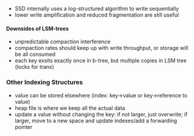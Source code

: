 - SSD internally uses a log-structured algorithm to write sequentially
 - lower write amplification and reduced fragmentation are still useful

 #### Downsides of LSM-trees
 - unpredictable compaction interference
 - compaction rates should keep up with write throughput, or storage will be all consumed
 - each key exsits exactly once in b-tree, but multiple copies in LSM tree (locks for tranx)

 ### Other Indexing Structures
 - value can be stored elsewhere (index: key->value or key->reference to value)
 - heap file is where we keep all the actual data
 - update a value without changing the key: if not larger, just overwrite; if larger, move to a new space and update indexes/add a forwarding pointer
